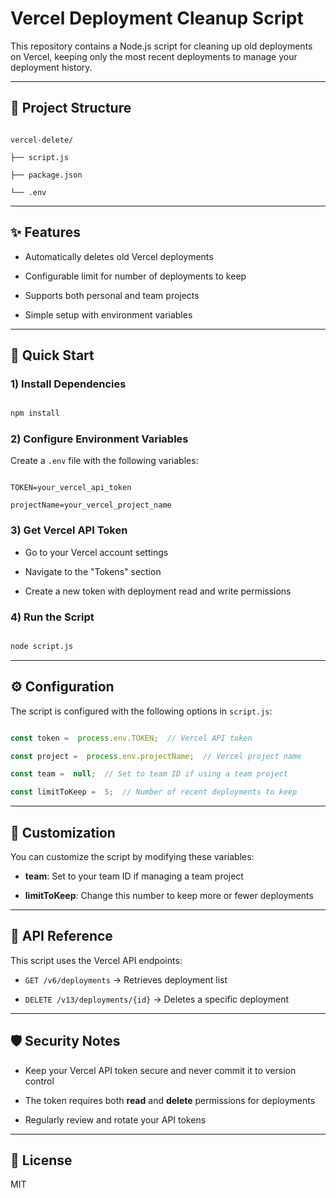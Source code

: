 
#  Vercel Deployment Cleanup Script

This repository contains a Node.js script for cleaning up old deployments on Vercel, keeping only the most recent deployments to manage your deployment history.

  

---

  

##  📁 Project Structure

```text

vercel-delete/

├── script.js

├── package.json

└── .env

```

  

---

  

##  ✨ Features

- Automatically deletes old Vercel deployments

- Configurable limit for number of deployments to keep

- Supports both personal and team projects

- Simple setup with environment variables

  

---

  

##  🚀 Quick Start

  

###  1) Install Dependencies

```bash

npm install

```

  

###  2) Configure Environment Variables

Create a `.env` file with the following variables:

```env

TOKEN=your_vercel_api_token

projectName=your_vercel_project_name

```

  

###  3) Get Vercel API Token

- Go to your Vercel account settings

- Navigate to the "Tokens" section

- Create a new token with deployment read and write permissions

  

###  4) Run the Script

```bash

node script.js

```

  

---

  

##  ⚙️ Configuration

The script is configured with the following options in `script.js`:

  

```javascript

const token =  process.env.TOKEN;  // Vercel API token

const project =  process.env.projectName;  // Vercel project name

const team =  null;  // Set to team ID if using a team project

const limitToKeep =  5;  // Number of recent deployments to keep

```

  

---

  

##  🔧 Customization

You can customize the script by modifying these variables:

-  **team**: Set to your team ID if managing a team project

-  **limitToKeep**: Change this number to keep more or fewer deployments

  

---

  

##  📝 API Reference

This script uses the Vercel API endpoints:

-  `GET /v6/deployments` → Retrieves deployment list

-  `DELETE /v13/deployments/{id}` → Deletes a specific deployment

  

---

  

##  🛡️ Security Notes

- Keep your Vercel API token secure and never commit it to version control

- The token requires both **read** and **delete** permissions for deployments

- Regularly review and rotate your API tokens

  

---

  

##  📄 License

MIT
